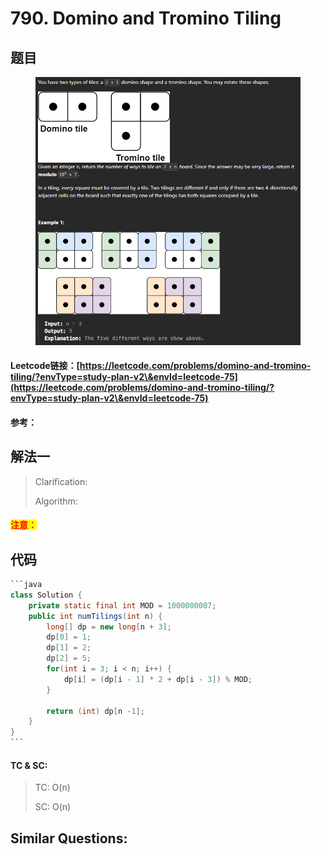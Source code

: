 # 790. Domino and Tromino Tiling

## 题目

<figure><img src=".gitbook/assets/image (212).png" alt=""><figcaption></figcaption></figure>

#### Leetcode链接：[https://leetcode.com/problems/domino-and-tromino-tiling/?envType=study-plan-v2\&envId=leetcode-75](https://leetcode.com/problems/domino-and-tromino-tiling/?envType=study-plan-v2\&envId=leetcode-75)

#### 参考：

## 解法一

> Clarification:&#x20;
>
> Algorithm:&#x20;

#### <mark style="color:red;">注意：</mark>

## 代码

````java
```java
class Solution {
    private static final int MOD = 1000000007;
    public int numTilings(int n) {
        long[] dp = new long[n + 3];
        dp[0] = 1;
        dp[1] = 2;
        dp[2] = 5;
        for(int i = 3; i < n; i++) {
            dp[i] = (dp[i - 1] * 2 + dp[i - 3]) % MOD;
        } 

        return (int) dp[n -1];
    }
}
```
````

#### TC & SC:&#x20;

> TC: O(n)
>
> SC: O(n)

## **Similar Questions:**&#x20;
